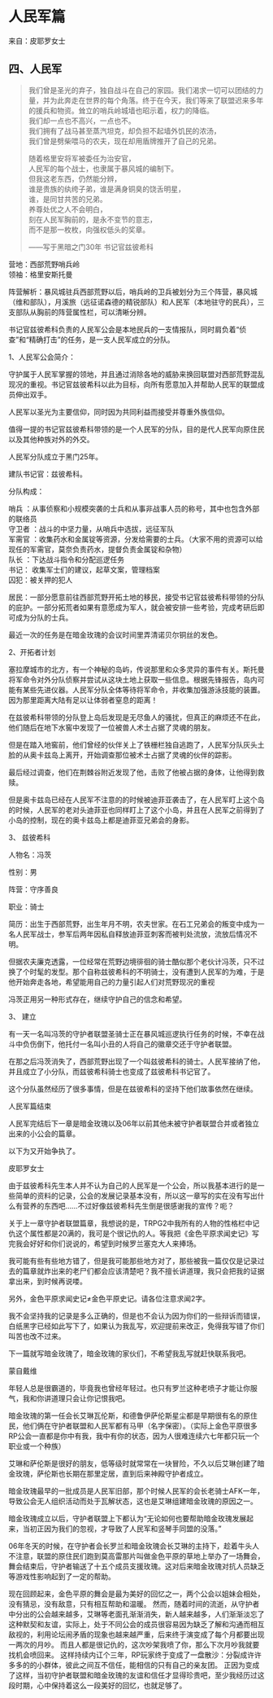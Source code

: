 # 人民军篇

来自：皮耶罗女士

## 四、人民军

> 我们曾是圣光的弃子，独自战斗在自己的家园。我们渴求一切可以团结的力量，并为此奔走在世界的每个角落。终于在今天，我们等来了联盟迟来多年的援兵和物资。耸立的哨兵岭城墙也昭示着，权力的降临。  
> 我们却一点也不高兴，一点也不。  
> 我们拥有了战马甚至蒸汽坦克，却负担不起墙外饥民的浓汤，  
> 我们曾是劈柴喂马的农夫，现在却用盾牌推开了自己的兄弟。
>
> 随着格里安将军被委任为治安官，  
> 人民军的每个战士，也隶属于暴风城的编制下。  
> 但我这老东西，仍然能分辨，  
> 谁是贵族的纨绔子弟，谁是满身铜臭的饶舌明星，  
> 谁，是同甘共苦的兄弟。  
> 养尊处优之人不会明白，  
> 刻在人民军胸前的，是永不变节的意志，  
> 而不是那一枚枚，向强权低头的奖章。
>
> ——写于黑暗之门30年 书记官兹彼希科

营地：西部荒野哨兵岭  
领袖：格里安斯托曼

阵营解析：暴风城驻兵西部荒野以后，哨兵岭的卫兵被划分为三个阵营，暴风城（维和部队），月溪旅（远征诺森德的精锐部队）和人民军（本地驻守的民兵），三支部队从胸前的阵营属性栏，可以清晰分辨。

书记官兹彼希科负责的人民军公会是本地民兵的一支情报队，同时肩负着“侦查”和“精确打击”的任务，是一支人民军成立的分队。

1、人民军公会简介：

守护属于人民军掌握的领地，并且通过消除各地的威胁来换回联盟对西部荒野混乱现况的重视。书记官兹彼希科以此为目标，向所有愿意加入并帮助人民军的联盟成员伸出双手。

人民军以圣光为主要信仰，同时因为共同利益而接受并尊重外族信仰。

值得一提的书记官兹彼希科带领的是一个人民军的分队，目的是代人民军向原住民以及其他种族对外的外交。

人民军分队成立于黑门25年。

建队书记官：兹彼希科。

分队构成：

哨兵 ：从事侦察和小规模突袭的士兵和从事非战事人员的称号，其中也包含外部的联络员  
守卫者 ：战斗的中坚力量，从哨兵中选拔，远征军队  
军需官 ：收集药水和金属锭等资源，分发给需要的士兵。（大家不用的资源可以给现任的军需官，莫奈负责药水，提督负责金属锭和杂物）  
队长 ：下达战斗指令和分配巡逻任务  
书记： 收集军士们的建议，起草文案，管理档案  
囚犯：被关押的犯人

居民：一部分愿意前往西部荒野开拓土地的移民，接受书记官兹彼希科带领的分队的庇护。一部分拓荒者如果有意愿成为军人，就会被安排一些考验，完成考研后即可成为分队的士兵。

最近一次的任务是在暗金玫瑰的会议时间里弄清诺贝尔铜丝的发色。

2、开拓者计划

塞拉摩城市的北方，有一个神秘的岛屿，传说那里和众多灵异的事件有关。斯托曼将军命令对外分队侦察并尝试从这块土地上获取一些信息。根据先锋报告，岛内可能有某些先进仪器。人民军分队全体等待将军命令，并收集加强游泳技能的装置。因为那里距离大陆有足以让体弱者窒息的距离！

在兹彼希科带领的分队登上岛后发现是无尽鱼人的骚扰，但真正的麻烦还不在此，他们随后在地下水窖中发现了一位被兽人术士占据了灵魂的朋友。

但是在踏入地窖前，他们曾经的伙伴关上了铁栅栏独自逃跑了，人民军分队灰头土脸的从奥卡兹岛上离开，开始调查那位被术士占据了灵魂的伙伴的踪影。

最后经过调查，他们在荆棘谷附近发现了他，击败了他被占据的身体，让他得到救赎。

但是奥卡兹岛已经在人民军不注意的的时候被迪菲亚袭击了，在人民军盯上这个岛的时候，人民军的老对头迪菲亚也同样盯上了这个小岛，并且在人民军之前得到了小岛的控制，现在的奥卡兹岛上都是迪菲亚兄弟会的身影。

3、 兹彼希科

人物名：冯茨

性别：男

阵营：守序善良

职业：骑士

简历：出生于西部荒野，出生年月不明，农夫世家。在石工兄弟会的叛变中成为一名人民军战士，参军后两年因私自释放迪菲亚刺客而被判处流放，流放后情况不明。

但据农夫廉克透露，一位经常在荒野边境徘徊的骑士酷似那个老伙计冯茨，只不过换了个时髦的发型。那个自称兹彼希科的不明骑士，没有遭到人民军的为难，于是他开始奔走各地，希望能用自己的力量引起人们对荒野现况的重视

冯茨正用另一种形式存在，继续守护自己的信念和希望。

3、 建立

有一天一名叫冯茨的守护者联盟圣骑士正在暴风城巡逻执行任务的时候，不幸在战斗中负伤倒下，他托付一名叫小丑的人将自己的徽章交还于守护者联盟。

在那之后冯茨消失了，西部荒野出现了一个叫兹彼希科的骑士。人民军接纳了他，并且成立了小分队，而兹彼希科骑士也变成了兹彼希科书记官了。

这个分队虽然经历了很多事情，但是在兹彼希科的坚持下他们故事依然在继续。

人民军篇结束

人民军完结后下一章是暗金玫瑰以及06年以前其他未被守护者联盟合并或者独立出来的小公会的篇章。

以下为又开始争执了。

皮耶罗女士

由于兹彼希科先生本人并不认为自己的人民军是一个公会，所以我基本进行的是一些简单的资料的记录，公会的发展记录基本没有，所以这一章写的实在没有写出什么有营养的东西吧……不过好像兹彼希科先生倒是很感谢我的宣传？呃？

关于上一章守护者联盟篇章，我想说的是，TRPG2中我所有的人物的性格栏中记仇这个属性都是20满的，我可是个很记仇的人。等我把《金色平原求闻史记》写完我会好好和你们说说的，希望到时候罗兰塞克大人来捧场。

我可能有些有些地方错了，但是我可能那些地方对了，那些被我一篇仅仅是记录过去的篇章就炸出来的老尸们都会应该清楚吧？我不擅长讲道理，我只会把我的证据拿出来，到时候再说喽。

另外，金色平原求闻史记≠金色平原史记。请各位注意求闻2字。

我不会坚持我的记录是多么正确的，但是也不会认为因为你们的一些辩诉而错误，白纸黑字已经如此写下了，如果认为我乱写，欢迎提前来改正，免得我写错了你们叫苦也改不过来。

下一篇就写暗金玫瑰了，暗金玫瑰的家伙们，不希望我乱写就赶快联系我吧。

蒙自戴维

年轻人总是很霸道的，毕竟我也曾经年轻过。也只有罗兰这种老喷子才能让你服气，我和你讲道理只会让你记恨我吧。

暗金玫瑰的第一任会长艾琳瓦伦斯，和德鲁伊萨伦斯星尘都是早期很有名的原住民，他们俩在守护者联盟和人民军都有马甲（名字保密）。（实际上金色平原很多RP公会一直都是你中有我，我中有你的状态，因为人很难连续六七年都只玩一个职业或一个种族）

艾琳和萨伦斯是很好的朋友，低等级时就常常在一块冒险，不久以后艾琳创建了暗金玫瑰，萨伦斯也长期在那里定居，直到后来神殿守护者成立。

暗金玫瑰最早的一批成员是人民军旧部，那个时候人民军的会长老骑士AFK一年，导致公会无人组织活动而处于瓦解状态，这也是艾琳组建暗金玫瑰的原因之一。

暗金玫瑰成立以后，守护者联盟上下都认为“无论如何也要帮助暗金玫瑰发展起来，当初正因为我们的忽视，才导致了人民军和竖琴手同盟的没落。”

06年冬天的时候，在守护者会长罗兰和暗金玫瑰会长艾琳的主持下，趁着牛头人不注意，联盟的原住民们跑到莫高雷那片叫做金色平原的草地上举办了一场舞会， 舞会结束后，守护者输送了十五个成员支援玫瑰。这对后来暗金玫瑰对抗人员缺乏等游戏性影响起到了一定的帮助。

现在回顾起来，金色平原的舞会是最为美好的回忆之一，两个公会以姐妹会相处，没有猜忌，没有敌意，只有相互帮助和温暖。 然而，随着时间的流逝，从守护者中分出的公会越来越多，艾琳等老面孔渐渐消失，新人越来越多，人们渐渐淡忘了这种默契和友谊，实际上，处于不同公会的成员很容易因为缺乏了解和沟通而相互敌视的，利用论坛闹矛盾的现象也越来越严重，后来终于演变成了每个月都要出现一两次的月吵。 而且人都是很记仇的，这次吵架我喷了你，那么下次月吵我就要找机会喷回来。 这样持续内讧个三年，RP玩家终于变成了一盘散沙：分裂成许许多多的的小群体，彼此之间互不信任，能相信的只有自己的亲友团。 正因为变成了这样，当初守护者联盟和暗金玫瑰的友谊和信任才显得珍贵吧，至少我经历过这段时期，心中保持着这么一段美好的回忆，也就足够了。

